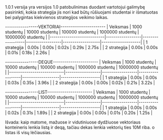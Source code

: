1.0.1 versija yra versijos 1.0 patobulinimas duodant vartotojui galimybę pasirinkti, kokia strategija jis nori kad būtų rūšiuojami studentai ir išmatuotas bei palygintas kiekvienos strategijos veikimo laikas.

-----------------VEKTORIAI-----------------------
|          Veiksmas          |   1000 studentų  |  10000 studentų  |  100000 studentų | 1000000 studentų  | 10000000 studentų  |
|----------------------------|------------------|------------------|------------------|-------------------|--------------------|
| 1 strategija               |      0.00s       |      0.00s       |     0.02s        |      0.29s        |       2.75s        |
| 2 strategija               |      0.00s       |      0.00s       |     0.01s        |      0.18s        |       2.26s        |

-----------------DEQUE-----------------------
|          Veiksmas          |   1000 studentų  |  10000 studentų  |  100000 studentų | 1000000 studentų  | 10000000 studentų  |
|----------------------------|------------------|------------------|------------------|-------------------|--------------------|
| 1 strategija               |      0.00s       |      0.00s       |     0.03s        |     0.35s         |       3.96s        |
| 2 strategija               |      0.00s       |      0.00s       |     0.02s        |     0.21s         |       3.22s        |

-----------------LIST-----------------------
|          Veiksmas          |   1000 studentų  |  10000 studentų  |  100000 studentų | 1000000 studentų  | 10000000 studentų  |
|----------------------------|------------------|------------------|------------------|-------------------|--------------------|
| 1 strategija               |      0.00s       |      0.00s       |     0.02s        |     0.31s         |      1.89s         |
| 2 strategija               |      0.00s       |      0.00s       |     0.01s        |     0.20s         |      1.25s         |

Išvada: kaip matome, mažuose ir vidutiniuose dydžiuose vektoriaus konteineris lenkia listą ir deqą, tačiau dekas lenkia vektorių ties 10M riba. o listas iš visų lėčiausias.
